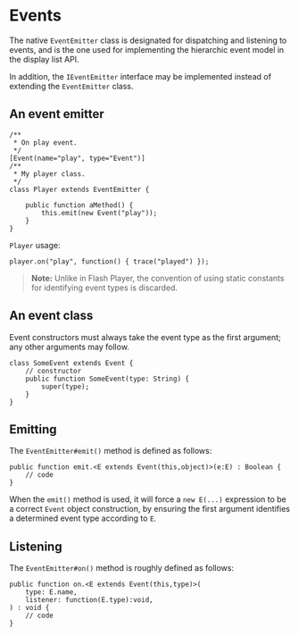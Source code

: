 # Events

The native `EventEmitter` class is designated for dispatching and listening to events, and is the one used for implementing the hierarchic event model in the display list API.

In addition, the `IEventEmitter` interface may be implemented instead of extending the `EventEmitter` class.

## An event emitter

```
/**
 * On play event.
 */
[Event(name="play", type="Event")]
/**
 * My player class.
 */
class Player extends EventEmitter {

    public function aMethod() {
        this.emit(new Event("play"));
    }
}
```

`Player` usage:

```
player.on("play", function() { trace("played") });
```

> **Note:** Unlike in Flash Player, the convention of using static constants for identifying event types is discarded.

## An event class

Event constructors must always take the event type as the first argument; any other arguments may follow.

```
class SomeEvent extends Event {
    // constructor
    public function SomeEvent(type: String) {
        super(type);
    }
}
```

## Emitting

The `EventEmitter#emit()` method is defined as follows:

```
public function emit.<E extends Event(this,object)>(e:E) : Boolean {
    // code
}
```

When the `emit()` method is used, it will force a `new E(...)` expression to be a correct `Event` object construction, by ensuring the first argument identifies a determined event type according to `E`.

## Listening

The `EventEmitter#on()` method is roughly defined as follows:

```
public function on.<E extends Event(this,type)>(
    type: E.name,
    listener: function(E.type):void,
) : void {
    // code
}
```